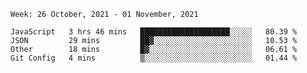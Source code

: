 <!--START_SECTION:waka-->
```text
Week: 26 October, 2021 - 01 November, 2021

JavaScript   3 hrs 46 mins   ████████████████████░░░░░   80.39 % 
JSON         29 mins         ██▓░░░░░░░░░░░░░░░░░░░░░░   10.53 % 
Other        18 mins         █▓░░░░░░░░░░░░░░░░░░░░░░░   06.61 % 
Git Config   4 mins          ▒░░░░░░░░░░░░░░░░░░░░░░░░   01.44 % 
```
<!--END_SECTION:waka-->
